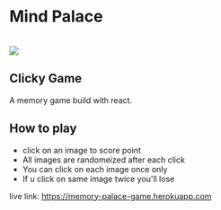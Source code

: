 # Mind Palace

<br>
<img src="https://media.giphy.com/media/ytTNNHaHG4ZJ6/giphy.gif">
<br>
                                                                    
## Clicky Game 

A memory game build with react. 

## How to play 

* click on an image to score point 
* All images are randomeized after each click
* You can click on each image once only 
* If u click on same image twice you'll lose 

 live link: https://memory-palace-game.herokuapp.com
